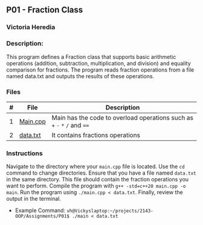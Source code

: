 ## P01 - Fraction Class
### Victoria Heredia
### Description:

This program defines a Fraction class that supports basic arithmetic operations (addition, subtraction, multiplication, and division) and equality comparison for fractions. The program reads fraction operations from a file named data.txt and outputs the results of these operations.



### Files

|   #   | File             | Description                                        |
| :---: | ---------------- | -------------------------------------------------- |
|   1   | [Main.cpp](./main.cpp)         | Main has the code to overload operations such as `+` `-` `*` `/` and `==`      |
|   2   | [data.txt](./data.txt)| It contains fractions operations       |

### Instructions
Navigate to the directory where your `main.cpp` file is located. Use the `cd` command to change directories. Ensure that you have a file named `data.txt` in the same directory. This file should contain the fraction operations you want to perform. Compile the program with `g++ -std=c++20 main.cpp -o main`. Run the program using `./main.cpp < data.txt`. Finally, review the output in the terminal.

- Example Command:
    `vh@Vickyslaptop:~/projects/2143-OOP/Assignments/P01$ ./main < data.txt`
